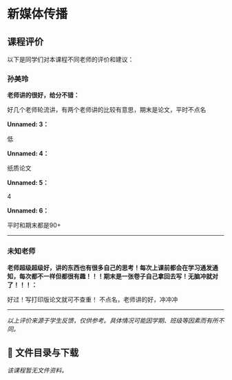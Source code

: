 # 新媒体传播

## 课程评价

以下是同学们对本课程不同老师的评价和建议：

### 孙美玲

**老师讲的很好，给分不错：**

好几个老师轮流讲，有两个老师讲的比较有意思，期末是论文，平时不点名

**Unnamed: 3：**

低

**Unnamed: 4：**

纸质论文

**Unnamed: 5：**

4

**Unnamed: 6：**

平时和期末都是90+

---

### 未知老师

**老师超级超级好，讲的东西也有很多自己的思考！每次上课前都会在学习通发通知，每次都不一样但都很有趣！！！期末是一张卷子自己拿回去写！无脑冲就对了！！！：**

好过！写打印版论文就可不查重！
不点名，老师讲的好，冲冲冲

---

*以上评价来源于学生反馈，仅供参考。具体情况可能因学期、班级等因素而有所不同。*
## 📄 文件目录与下载

_该课程暂无文件资料。_
